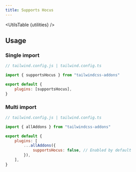```yaml
---
title: Supports Hocus
---
```


<script>
    import UtilsTable from "$lib/UtilsTable.svelte"
   	const utilities = {
		".supports-hocus": {
			"@media (hover: hover) and (focus: focus)": "",
		},
		".supports-hocus-within": {
			"@media (hover: hover) and (focus-within: focus-within)": "",
		},
		".supports-hocus-visible": {
			"@media (hover: hover) and (focus-visible: focus-visible)": "",
		},
	}
</script>

<UtilsTable {utilities} />

## Usage

### Single import

```js
// tailwind.config.js | tailwind.config.ts

import { supportsHocus } from "tailwindcss-addons"

export default {
    plugins: [supportsHocus],
}
```

### Multi import

```js
// tailwind.config.js | tailwind.config.ts

import { allAddons } from "tailwindcss-addons"

export default {
    plugins: [
        ...allAddons({
            supportsHocus: false, // Enabled by default
        }),
    ],
}
```
